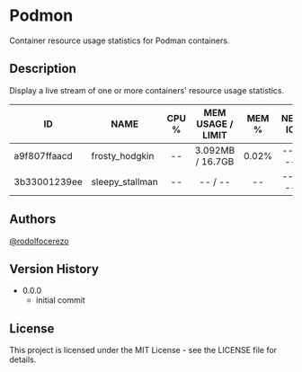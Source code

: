 # Podmon

Container resource usage statistics for Podman containers.

## Description

Display a live stream of one or more containers' resource usage statistics.

| ID           | NAME            | CPU % | MEM USAGE / LIMIT | MEM % | NET IO  | BLOCK IO | PIDS | CPU TIME     | AVG CPU % |
| ------------ | --------------- | :---: | :---------------: | :---: | :-----: | :------: | :--: | ------------ | --------- |
| a9f807ffaacd | frosty_hodgkin  |  --   | 3.092MB / 16.7GB  | 0.02% | -- / -- | -- / --  |  2   | 4m39.028579s | 1.45%     |
| 3b33001239ee | sleepy_stallman |  --   |      -- / --      |  --   | -- / -- | -- / --  |  --  | 4.933ms      | 3.10%     |

## Authors

[@rodolfocerezo](https://github.com/rodolfocerezo)

## Version History

- 0.0.0
  - initial commit

## License

This project is licensed under the MIT License - see the LICENSE file for details.
